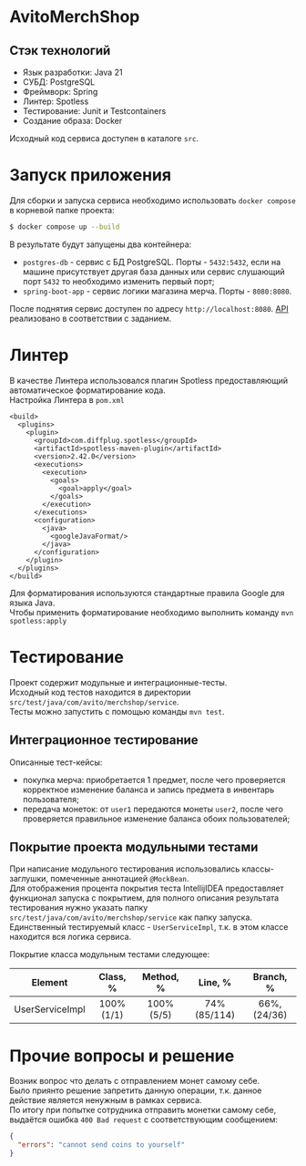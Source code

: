 # AvitoMerchShop
## Стэк технологий
- Язык разработки: Java 21
- СУБД: PostgreSQL
- Фреймворк: Spring
- Линтер: Spotless
- Тестирование: Junit и Testcontainers
- Создание образа: Docker

Исходный код сервиса доступен в каталоге `src`.

# Запуск приложения

Для сборки и запуска сервиса необходимо использовать `docker compose` в корневой папке проекта:

```bash
$ docker compose up --build
```

В результате будут запущены два контейнера:
- `postgres-db` - сервис с БД PostgreSQL. Порты - `5432:5432`, если на машине присутствует другая база данных или сервис слушающий порт `5432` то необходимо изменить первый порт;
- `spring-boot-app` - сервис логики магазина мерча. Порты - `8080:8080`.

После поднятия сервис доступен по адресу `http://localhost:8080`. [API](https://github.com/avito-tech/tech-internship/blob/main/Tech%20Internships/Backend/Backend-trainee-assignment-winter-2025/schema.yaml) реализовано в соответствии с заданием.

# Линтер
В качестве Линтера использовался плагин Spotless предоставляющий автоматическое форматирование кода.  
Настройка Линтера в `pom.xml`  
```
<build>
  <plugins>
    <plugin>
      <groupId>com.diffplug.spotless</groupId>
      <artifactId>spotless-maven-plugin</artifactId>
      <version>2.42.0</version>
      <executions>
        <execution>
          <goals>
            <goal>apply</goal>
          </goals>
        </execution>
      </executions>
      <configuration>
        <java>
          <googleJavaFormat/>
        </java>
      </configuration>
    </plugin>
  </plugins>
</build>
```
Для форматирования используются стандартные правила Google для языка Java.  
Чтобы применить форматирование необходимо выполнить команду `mvn spotless:apply`

# Тестирование

Проект содержит модульные и интеграционные-тесты.  
Исходный код тестов находится в директории `src/test/java/com/avito/merchshop/service`.  
Тесты можно запустить с помощью команды `mvn test`.

## Интеграционное тестирование

Описанные тест-кейсы:
- покупка мерча: приобретается 1 предмет, после чего проверяется корректное изменение баланса и запись предмета в инвентарь пользователя;
- передача монеток: от `user1` передаются монеты `user2`, после чего проверяется правильное изменение баланса обоих пользователей;

## Покрытие проекта модульными тестами

При написание модульного тестирования использовались классы-заглушки, помеченные аннотацией `@MockBean`.  
Для отображения процента покрытия теста IntellijIDEA предоставляет функционал запуска с покрытием, для полного описания результата тестирования нужно указать папку `src/test/java/com/avito/merchshop/service` как папку запуска.  
Единственный тестируемый класс - `UserServiceImpl`, т.к. в этом классе находится вся логика сервиса.  

Покрытие класса модульным тестами следующее:

| Element         | Class, %   | Method, %  | Line, %      | Branch, %   |
|:---------------:|:----------:|:----------:|:------------:|:-----------:|
| UserServiceImpl | 100% (1/1) | 100% (5/5) | 74% (85/114) | 66%, (24/36)|

# Прочие вопросы и решение

Возник вопрос что делать с отправлением монет самому себе.  
Было приянто решение запретить данную операции, т.к. данное действие является ненужным в рамках сервиса.  
По итогу при попытке сотрудника отправить монетки самому себе, выдаётся ошибка `400 Bad request` с соответствующим сообщением:
```json
{
  "errors": "cannot send coins to yourself"
}
```
